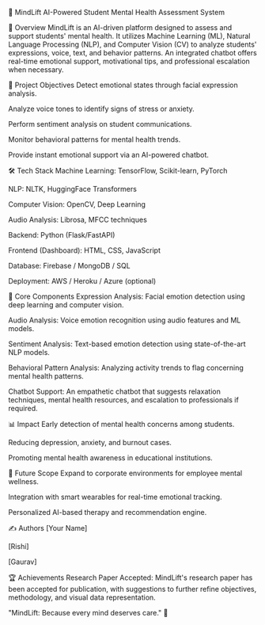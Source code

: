 🧠 MindLift
AI-Powered Student Mental Health Assessment System

📌 Overview
MindLift is an AI-driven platform designed to assess and support students' mental health.
It utilizes Machine Learning (ML), Natural Language Processing (NLP), and Computer Vision (CV) to analyze students' expressions, voice, text, and behavior patterns.
An integrated chatbot offers real-time emotional support, motivational tips, and professional escalation when necessary.

🎯 Project Objectives
Detect emotional states through facial expression analysis.

Analyze voice tones to identify signs of stress or anxiety.

Perform sentiment analysis on student communications.

Monitor behavioral patterns for mental health trends.

Provide instant emotional support via an AI-powered chatbot.

🛠️ Tech Stack
Machine Learning: TensorFlow, Scikit-learn, PyTorch

NLP: NLTK, HuggingFace Transformers

Computer Vision: OpenCV, Deep Learning

Audio Analysis: Librosa, MFCC techniques

Backend: Python (Flask/FastAPI)

Frontend (Dashboard): HTML, CSS, JavaScript

Database: Firebase / MongoDB / SQL

Deployment: AWS / Heroku / Azure (optional)

🧩 Core Components
Expression Analysis:
Facial emotion detection using deep learning and computer vision.

Audio Analysis:
Voice emotion recognition using audio features and ML models.

Sentiment Analysis:
Text-based emotion detection using state-of-the-art NLP models.

Behavioral Pattern Analysis:
Analyzing activity trends to flag concerning mental health patterns.

Chatbot Support:
An empathetic chatbot that suggests relaxation techniques, mental health resources, and escalation to professionals if required.

📊 Impact
Early detection of mental health concerns among students.

Reducing depression, anxiety, and burnout cases.

Promoting mental health awareness in educational institutions.

🚀 Future Scope
Expand to corporate environments for employee mental wellness.

Integration with smart wearables for real-time emotional tracking.

Personalized AI-based therapy and recommendation engine.

✍️ Authors
[Your Name]

[Rishi]

[Gaurav]

🏆 Achievements
Research Paper Accepted:
MindLift's research paper has been accepted for publication, with suggestions to further refine objectives, methodology, and visual data representation.

"MindLift: Because every mind deserves care." 🌟
